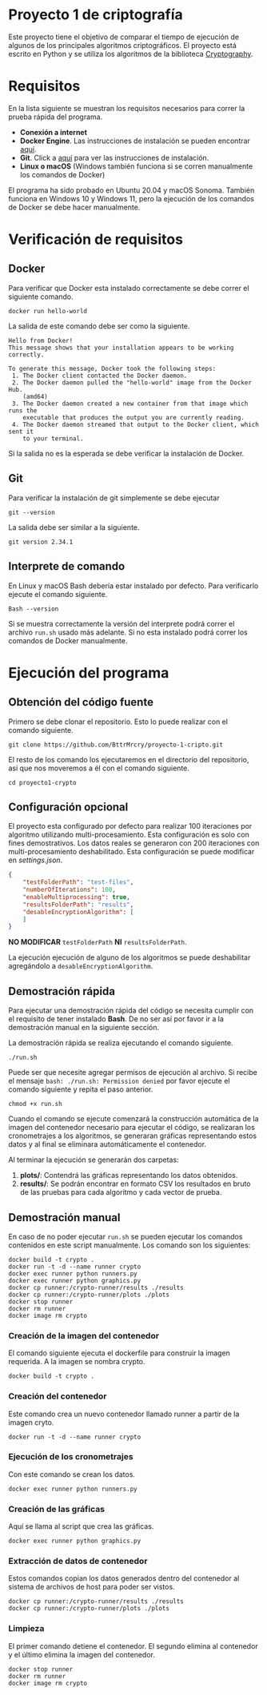 # Proyecto 1 de criptografía
Este proyecto tiene el objetivo de comparar el tiempo de ejecución de algunos de los principales algoritmos criptográficos. El proyecto está escrito en Python y se utiliza los algoritmos de la biblioteca [Cryptography](https://cryptography.io/en/latest/).


# Requisitos
En la lista siguiente se muestran los requisitos necesarios para correr la prueba rápida del programa.

- **Conexión a internet**
- **Docker Engine**. Las instrucciones de instalación se pueden encontrar [aquí](https://docs.docker.com/get-docker/).
- **Git**. Click a [aquí](https://git-scm.com/downloads) para ver las instrucciones de instalación.
- **Linux o macOS** (Windows también funciona si se corren manualmente los comandos de Docker)

El programa ha sido probado en Ubuntu 20.04 y macOS Sonoma. También funciona en Windows 10 y Windows 11, pero la ejecución de los comandos de Docker se debe hacer manualmente.

# Verificación de requisitos

## Docker
Para verificar que Docker esta instalado correctamente se debe correr el siguiente comando.

    docker run hello-world

La salida de este comando debe ser como la siguiente.

```
Hello from Docker!
This message shows that your installation appears to be working correctly.

To generate this message, Docker took the following steps:
 1. The Docker client contacted the Docker daemon.
 2. The Docker daemon pulled the "hello-world" image from the Docker Hub.
    (amd64)
 3. The Docker daemon created a new container from that image which runs the
    executable that produces the output you are currently reading.
 4. The Docker daemon streamed that output to the Docker client, which sent it
    to your terminal.
```

Si la salida no es la esperada se debe verificar la instalación de Docker.

## Git
Para verificar la instalación de git simplemente se debe ejecutar

    git --version

La salida debe ser similar a la siguiente.

    git version 2.34.1

## Interprete de comando
En Linux y macOS Bash debería estar instalado por defecto. Para verificarlo ejecute el comando siguiente.

    Bash --version 

Si se muestra correctamente la versión del interprete podrá correr el archivo `run.sh` usado más adelante. Si no esta instalado podrá correr los comandos de Docker manualmente.

# Ejecución del programa

## Obtención del código fuente
Primero se debe clonar el repositorio. Esto lo puede realizar con el comando siguiente.

    git clone https://github.com/BttrMrcry/proyecto-1-cripto.git

El resto de los comando los ejecutaremos en el directorio del repositorio, asi que nos moveremos a él con el comando siguiente.

    cd proyecto1-crypto

## Configuración opcional
El proyecto esta configurado por defecto para realizar 100 iteraciones por algoritmo utilizando multi-procesamiento. Esta configuración es solo con fines demostrativos. Los datos reales se generaron con 200 iteraciones con multi-procesamiento deshabilitado. Esta configuración se puede modificar en *settings.json*.

```json
{
    "testFolderPath": "test-files",
    "numberOfIterations": 100,
    "enableMultiprocessing": true,
    "resultsFolderPath": "results",
    "desableEncryptionAlgorithm": [
    ]
}
```
**NO MODIFICAR** `testFolderPath` **NI** `resultsFolderPath`. 

La ejecución ejecución de alguno de los algoritmos se puede deshabilitar agregándolo a `desableEncryptionAlgorithm`.

## Demostración rápida

Para ejecutar una demostración rápida del código se necesita cumplir con el requisito de tener instalado **Bash**. De no ser así por favor ir a la demostración manual en la siguiente sección.

La demostración rápida se realiza ejecutando el comando siguiente.

    ./run.sh

Puede ser que necesite agregar permisos de ejecución al archivo. Si recibe el mensaje `bash: ./run.sh: Permission denied` por favor ejecute el comando siguiente y repita el paso anterior.

    chmod +x run.sh

Cuando el comando se ejecute comenzará la construcción automática de la imagen del contenedor necesario para ejecutar el código, se realizaran los cronometrajes a los algoritmos, se generaran gráficas representando estos datos y al final se eliminara automáticamente el contenedor.

Al terminar la ejecución se generarán dos carpetas:
1. **plots/**: Contendrá las gráficas representando los datos obtenidos.
2. **results/**: Se podrán encontrar en formato CSV los resultados en bruto de las pruebas para cada algoritmo y cada vector de prueba. 

## Demostración manual

En caso de no poder ejecutar `run.sh` se pueden ejecutar los comandos contenidos en este script manualmente. Los comando son los siguientes:

```
docker build -t crypto .
docker run -t -d --name runner crypto
docker exec runner python runners.py
docker exec runner python graphics.py
docker cp runner:/crypto-runner/results ./results
docker cp runner:/crypto-runner/plots ./plots
docker stop runner
docker rm runner
docker image rm crypto
```

### Creación de la imagen del contenedor
El comando siguiente ejecuta el dockerfile para construir la imagen requerida. A la imagen se nombra crypto.

    docker build -t crypto .

### Creación del contenedor 
Este comando crea un nuevo contenedor llamado runner a partir de la imagen cryto.
    
    docker run -t -d --name runner crypto

### Ejecución de los cronometrajes
Con este comando se crean los datos.

    docker exec runner python runners.py

### Creación de las gráficas
Aquí se llama al script que crea las gráficas.
    
    docker exec runner python graphics.py

### Extracción de datos de contenedor
Estos comandos copian los datos generados dentro del contenedor al sistema de archivos de host para poder ser vistos.

    docker cp runner:/crypto-runner/results ./results
    docker cp runner:/crypto-runner/plots ./plots

### Limpieza
El primer comando detiene el contenedor. El segundo elimina al contenedor y el último elimina la imagen del contenedor.

    docker stop runner
    docker rm runner
    docker image rm crypto